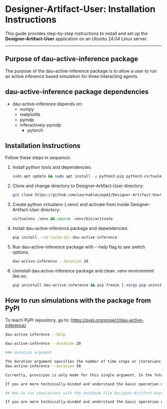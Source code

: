 # Designer-Artifact-User: Installation Instructions

This guide provides step-by-step instructions to install and set up the **Designer-Artifact-User** application on an Ubuntu 24.04 Linux server.

---
## Purpose of dau-active-inference package

The purpose of the dau-active-inference package is to allow a user to run an active inference based simulation for three interacting agents.

## dau-active-inference package dependencies

- dau-active-inference depends on:
   - numpy
   - matplotlib
   - pymdp
   - inferactively-pymdp
      - pytorch

## Installation Instructions

Follow these steps in sequence:

1. Install python tools and dependencies:
   ```bash
   sudo apt update && sudo apt install -y python3-pip python3-virtualenv git

2. Clone and change directory to Designer-Artifact-User directory:
   ```bash
   git clone https://github.com/LearnableLoopAI/Designer-Artifact-User && cd Designer-Artifact-User

3. Create python virtualenv (.venv) and activate from inside Designer-Artifact-User directory:
   ```bash
   virtualenv .venv && source .venv/bin/activate

4. Install dau-active-inference package and dependencies:
   ```bash
   pip install --no-cache-dir dau-active-inference

5. Run dau-active-inference package with --help flag to see switch options:
   ```bash
   dau-active-inference --duration 20

6. Uninstall dau-active-inference package and clean .venv environment like so:
   ```bash
   pip uninstall dau-active-inference && pip freeze | xargs pip uninstall -y

## How to run simulations with the package from PyPI

To reach PyPI repository, go to: https://pypi.org/project/dau-active-inference/
   ```bash
   dau-active-inference --help

dau-active-inference --duration 20

### duration argument

The duration argument specifies the number of time steps or iterations to perform. The default value of the duration argument is 20. For example, if you need a simulation run over 50 steps, provide:
dau-active-inference --duration 50

Currently, provision is only made for this single argument. In the future, the system might be expanded so that more arguments could be supplied.

If you are more technically-minded and understand the basic operation of the pymdp package, you are welcome to modify the dau_activate_inference.py file and experiment locally.

## How to run simulations with the notebook file Designer-Artifact-User.ipynb

If you are more technically-minded and understand the basic operation of the pymdp package, you are welcome to modify the Designer-Artifact-User.ipynb notebook file.
